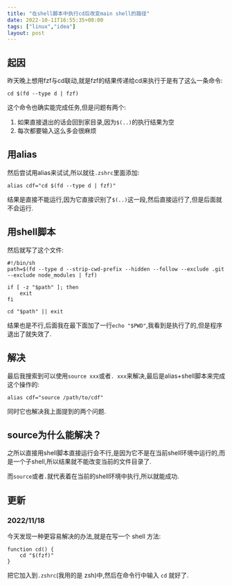 ```yaml
---
title: "在shell脚本中执行cd后改变main shell的路径"
date: 2022-10-11T16:55:35+08:00
tags: ["linux","idea"]
layout: post
---
```


## 起因

昨天晚上想用fzf与cd联动,就是fzf的结果传递给cd来执行于是有了这么一条命令:

```shell
cd $(fd --type d | fzf)
```

这个命令也确实能完成任务,但是问题有两个:

1. 如果直接退出的话会回到家目录,因为`$(..)`的执行结果为空
2. 每次都要输入这么多会很麻烦

## 用alias

然后尝试用alias来试试,所以就往`.zshrc`里面添加:

```shell
alias cdf="cd $(fd --type d | fzf)"
```

结果是直接不能运行,因为它直接识别了`$(..)`这一段,然后直接运行了,但是后面就不会运行.

## 用shell脚本

然后就写了这个文件:

```shell
#!/bin/sh
path=$(fd --type d --strip-cwd-prefix --hidden --follow --exclude .git --exclude node_modules | fzf)

if [ -z "$path" ]; then
    exit
fi

cd "$path" || exit
```

结果也是不行,后面我在最下面加了一行`echo "$PWD"`,我看到是执行了的,但是程序退出了就失效了.

## 解决

最后我搜索到可以使用`source xxx`或者`. xxx`来解决,最后是alias+shell脚本来完成这个操作的:

```shell
alias cdf="source /path/to/cdf"
```

同时它也解决我上面提到的两个问题.

## source为什么能解决？

之所以直接用shell脚本直接运行会不行,是因为它不是在当前shell环境中运行的,而是一个子shell,所以结果就不能改变当前的文件目录了.

而`source`或者`.`就代表着在当前的shell环境中执行,所以就能成功.

## 更新

### 2022/11/18

今天发现一种更容易解决的办法,就是在写一个 shell 方法:

```shell
function cd() {
    cd "$(fzf)"
}
```

把它加入到`.zshrc`(我用的是 zsh)中,然后在命令行中输入 `cd` 就好了.
